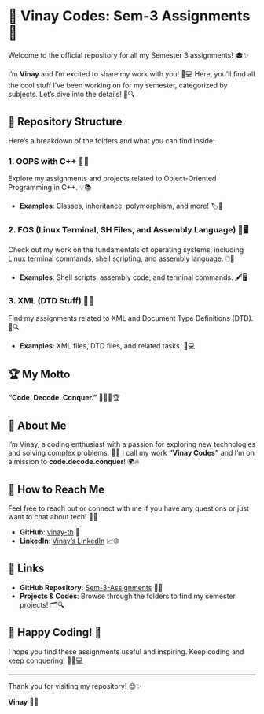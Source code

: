 # 🌟 Vinay Codes: Sem-3 Assignments 🌟

Welcome to the official repository for all my Semester 3 assignments! 🎓✨

I’m **Vinay** and I’m excited to share my work with you! 🚀💻 Here, you’ll find all the cool stuff I’ve been working on for my semester, categorized by subjects. Let’s dive into the details! 🌊🔍

## 📁 Repository Structure

Here’s a breakdown of the folders and what you can find inside:

### 1. **OOPS with C++** 🧩🔄

Explore my assignments and projects related to Object-Oriented Programming in C++. 💡📚
- **Examples**: Classes, inheritance, polymorphism, and more! 🏷️🔧

### 2. **FOS (Linux Terminal, SH Files, and Assembly Language)** 🐧🖥️

Check out my work on the fundamentals of operating systems, including Linux terminal commands, shell scripting, and assembly language. 🖱️📜
- **Examples**: Shell scripts, assembly code, and terminal commands. 🖋️🖥️

### 3. **XML (DTD Stuff)** 📄🔲

Find my assignments related to XML and Document Type Definitions (DTD). 📑🔍
- **Examples**: XML files, DTD files, and related tasks. 📃💻

## 🏆 My Motto

**“Code. Decode. Conquer.”** 🚀👨‍💻🏆

## 🚀 About Me

I’m Vinay, a coding enthusiast with a passion for exploring new technologies and solving complex problems. 🌟💪 I call my work **“Vinay Codes”** and I’m on a mission to **code.decode.conquer**! 🌍🔥

## 🌟 How to Reach Me

Feel free to reach out or connect with me if you have any questions or just want to chat about tech! 🤝💬

- **GitHub**: [vinay-th](https://github.com/vinay-th) 🌟
- **LinkedIn**: [Vinay’s LinkedIn](https://www.linkedin.com/in/vinay) 📈🌐

## 🔗 Links

- **GitHub Repository**: [Sem-3-Assignments](https://github.com/vinay-th/Sem-3-Assignments.git) 🚀🔗
- **Projects & Codes**: Browse through the folders to find my semester projects! 🗂️🔍

## 🎉 Happy Coding! 🎉

I hope you find these assignments useful and inspiring. Keep coding and keep conquering! 🚀💪💻

---

Thank you for visiting my repository! 😊✨

**Vinay** 👨‍💻
